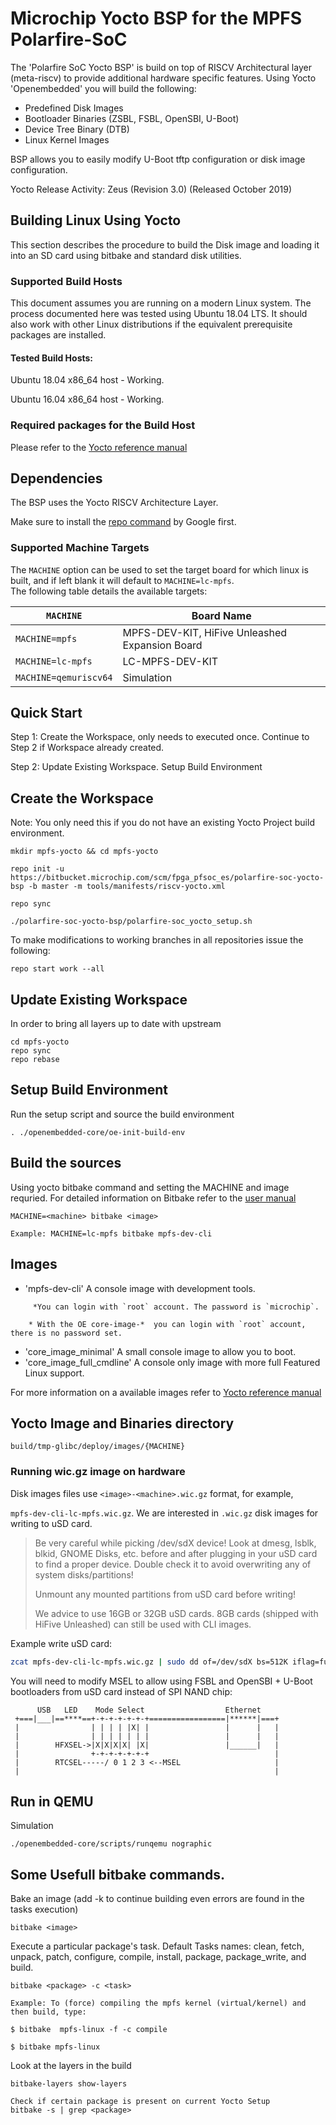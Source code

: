 # Microchip Yocto BSP for the MPFS Polarfire-SoC

The 'Polarfire SoC Yocto BSP' is build on top of RISCV Architectural layer (meta-riscv) to provide additional hardware specific features. 
Using Yocto 'Openembedded' you will build the following:

  - Predefined Disk Images 
  - Bootloader Binaries (ZSBL, FSBL, OpenSBI, U-Boot)
  - Device Tree Binary (DTB)
  - Linux Kernel Images

BSP allows you to easily modify U-Boot tftp configuration or disk image configuration. 

Yocto Release Activity:
Zeus (Revision 3.0)	(Released October 2019)

## Building Linux Using Yocto
This section describes the procedure to build the Disk image and loading it into an SD card using
bitbake and standard disk utilities.

### Supported Build Hosts
This document assumes you are running on a modern Linux system. The process documented here was tested using Ubuntu 18.04 LTS. It should also work with other Linux distributions if the equivalent prerequisite packages are installed.

#### Tested Build Hosts:

Ubuntu 18.04 x86_64 host - Working.

Ubuntu 16.04 x86_64 host - Working.

### Required packages for the Build Host
 Please refer to the [Yocto reference manual](https://www.yoctoproject.org/docs/3.0/ref-manual/ref-manual.html#required-packages-for-the-build-host)

## Dependencies

The BSP uses the Yocto RISCV Architecture Layer.

Make sure to install the [repo command](https://source.android.com/setup/build/downloading#installing-repo) by Google first.

 
### Supported Machine Targets
The `MACHINE` option can be used to set the target board for which linux is built, and if left blank it will default to `MACHINE=lc-mpfs`.           
The following table details the available targets:

| `MACHINE` | Board Name |
| --- | --- |
| `MACHINE=mpfs` | MPFS-DEV-KIT, HiFive Unleashed Expansion Board |
| `MACHINE=lc-mpfs` | LC-MPFS-DEV-KIT |
| `MACHINE=qemuriscv64` | Simulation |


## Quick Start
Step 1: Create the Workspace, only needs to executed once.
	Continue to Step 2 if Workspace already created.

Step 2: 
	Update Existing Workspace.
	Setup Build Environment

## Create the Workspace

Note: You only need this if you do not have an existing Yocto Project build environment.
```
mkdir mpfs-yocto && cd mpfs-yocto

repo init -u https://bitbucket.microchip.com/scm/fpga_pfsoc_es/polarfire-soc-yocto-bsp -b master -m tools/manifests/riscv-yocto.xml

repo sync

./polarfire-soc-yocto-bsp/polarfire-soc_yocto_setup.sh

```


To make modifications to working branches in all repositories issue the following:
```
repo start work --all
```

## Update Existing Workspace

In order to bring all layers up to date with upstream
```
cd mpfs-yocto
repo sync
repo rebase
```

## Setup Build Environment
Run the setup script and source the build environment
```
. ./openembedded-core/oe-init-build-env
```

## Build the sources
Using yocto bitbake command and setting the MACHINE and image requried.
For detailed information on Bitbake refer to the [user manual](https://www.yoctoproject.org/docs/3.0/bitbake-user-manual/bitbake-user-manual.html) 
```
MACHINE=<machine> bitbake <image>

Example: MACHINE=lc-mpfs bitbake mpfs-dev-cli
```

## Images

 - 'mpfs-dev-cli' A console image with development tools.
```
     *You can login with `root` account. The password is `microchip`.
```

```     
    * With the OE core-image-*  you can login with `root` account, there is no password set.
```
 - 'core_image_minimal' A small console image to allow you to boot.
 - 'core_image_full_cmdline' A console only image with more full Featured Linux support.

 For more information on a available images refer to [Yocto reference manual](https://www.yoctoproject.org/docs/3.0/ref-manual/ref-manual.html#ref-images)


## Yocto Image and Binaries directory
```
build/tmp-glibc/deploy/images/{MACHINE}
```

### Running wic.gz image on hardware

Disk images files use `<image>-<machine>.wic.gz` format, for example,

`mpfs-dev-cli-lc-mpfs.wic.gz`. We are interested in `.wic.gz` disk images for writing to uSD card.

> Be very careful while picking /dev/sdX device! Look at dmesg, lsblk, blkid, GNOME Disks, etc. before and after plugging in your uSD card to find a proper device. Double check it to avoid overwriting any of system disks/partitions!
> 
> Unmount any mounted partitions from uSD card before writing!
> 
> We advice to use 16GB or 32GB uSD cards. 8GB cards (shipped with HiFive Unleashed) can still be used with CLI images.

Example write uSD card:

```bash
zcat mpfs-dev-cli-lc-mpfs.wic.gz | sudo dd of=/dev/sdX bs=512K iflag=fullblock oflag=direct conv=fsync status=progress
```

You will need to modify MSEL to allow using FSBL and OpenSBI + U-Boot bootloaders from uSD card instead of SPI NAND chip:

```
      USB   LED    Mode Select                  Ethernet
 +===|___|==****==+-+-+-+-+-+-+=================|******|===+
 |                | | | | |X| |                 |      |   |
 |                | | | | | | |                 |      |   |
 |        HFXSEL->|X|X|X|X| |X|                 |______|   |
 |                +-+-+-+-+-+-+                            |
 |        RTCSEL-----/ 0 1 2 3 <--MSEL                     |
 |                                                         |
```

## Run in QEMU
Simulation
```
./openembedded-core/scripts/runqemu nographic
```

## Some Usefull bitbake commands.
Bake an image (add -k to continue building even errors are found in the tasks execution)
```
bitbake <image>
```


Execute a particular package's task. Default Tasks names: clean, fetch, unpack, patch, configure, compile, install, package, package_write, and build.
```
bitbake <package> -c <task>

Example: To (force) compiling the mpfs kernel (virtual/kernel) and then build, type:

$ bitbake  mpfs-linux -f -c compile

$ bitbake mpfs-linux
```


Look at the layers in the build
```
bitbake-layers show-layers

Check if certain package is present on current Yocto Setup
bitbake -s | grep <package>
```


